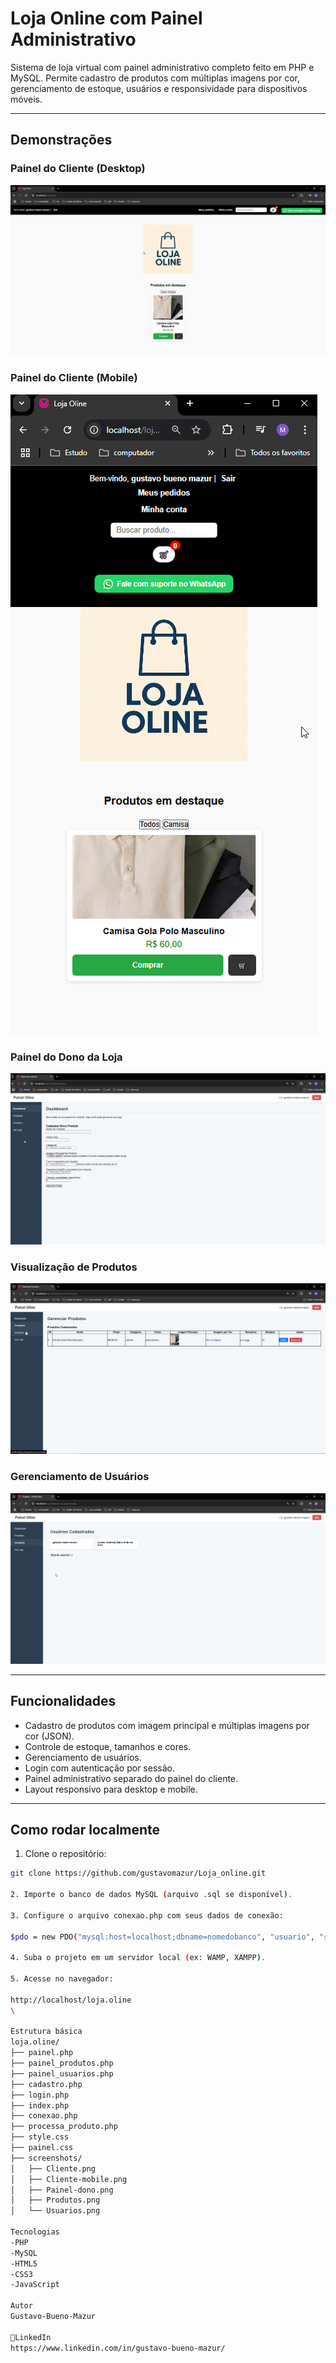 # Loja Online com Painel Administrativo

Sistema de loja virtual com painel administrativo completo feito em PHP e MySQL. Permite cadastro de produtos com múltiplas imagens por cor, gerenciamento de estoque, usuários e responsividade para dispositivos móveis.

---

## Demonstrações

### Painel do Cliente (Desktop)
![Cliente Desktop](screenshots/Cliente.png)

### Painel do Cliente (Mobile)
![Cliente Mobile](screenshots/Cliente-mobile.png)

### Painel do Dono da Loja
![Painel do Dono](screenshots/Painel-dono.png)

### Visualização de Produtos
![Produtos](screenshots/Produtos.png)

### Gerenciamento de Usuários
![Usuários](screenshots/Usuarios.png)

---

## Funcionalidades

- Cadastro de produtos com imagem principal e múltiplas imagens por cor (JSON).
- Controle de estoque, tamanhos e cores.
- Gerenciamento de usuários.
- Login com autenticação por sessão.
- Painel administrativo separado do painel do cliente.
- Layout responsivo para desktop e mobile.

---

## Como rodar localmente

1. Clone o repositório:

```bash
git clone https://github.com/gustavomazur/Loja_online.git

2. Importe o banco de dados MySQL (arquivo .sql se disponível).

3. Configure o arquivo conexao.php com seus dados de conexão:

$pdo = new PDO("mysql:host=localhost;dbname=nomedobanco", "usuario", "senha");

4. Suba o projeto em um servidor local (ex: WAMP, XAMPP).

5. Acesse no navegador:

http://localhost/loja.oline
\

Estrutura básica
loja.oline/
├── painel.php
├── painel_produtos.php
├── painel_usuarios.php
├── cadastro.php
├── login.php
├── index.php
├── conexao.php
├── processa_produto.php
├── style.css
├── painel.css
├── screenshots/        
│   ├── Cliente.png
│   ├── Cliente-mobile.png
│   ├── Painel-dono.png
│   ├── Produtos.png
│   └── Usuarios.png

Tecnologias
-PHP
-MySQL
-HTML5
-CSS3
-JavaScript

Autor
Gustavo-Bueno-Mazur

🔗LinkedIn
https://www.linkedin.com/in/gustavo-bueno-mazur/




